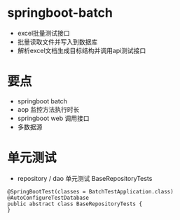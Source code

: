 # springboot-batch
* excel批量测试接口
* 批量读取文件并写入到数据库
* 解析excel文档生成目标结构并调用api测试接口
# 要点
* springboot batch 
* aop 监控方法执行时长
* springboot web 调用接口
* 多数据源
# 单元测试
* repository / dao 单元测试
BaseRepositoryTests
```
@SpringBootTest(classes = BatchTestApplication.class)
@AutoConfigureTestDatabase
public abstract class BaseRepositoryTests {
}
```


